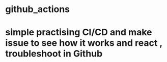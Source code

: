 # github_actions
#  simple practising  CI/CD  and make  issue to see how it works and react , troubleshoot in Github 
